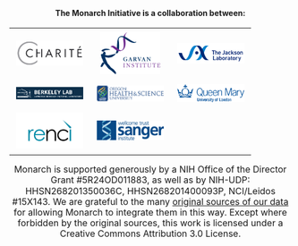 <div class="partners-section">

#### The **Monarch Initiative** is a collaboration between:

| | | |
|:---|:---:|---:|
| [![Charite](../assets/img/team-charite.png)](https://www.charite.de/en/) | [![Garvan](../assets/img/team-garvan.png)](https://www.garvan.org.au/) | [![Jax](../assets/img/team-jackson.png)](https://www.jax.org/) |
| [![LBL](../assets/img/team-lbnl.jpeg)](https://www.lbl.gov/) | [![](../assets/img/team-ohsu.gif)](https://www.ohsu.edu/) | [![QMUL](../assets/img/team-qmul.png)](http://www.smd.qmul.ac.uk) |
| [![](../assets/img/team-renci.png)](https://renci.org/) | [![](../assets/img/team-sanger.png)](http://www.sanger.ac.uk/) |  |

<!-- 
  <div class="row">
    <div class="col-6 col-md-3">
      <div class="media">
        <a
          target="_blank"
          href="https://www.charite.de/en/"><span class="network-name"/>
          <img
            class="mr-3"
            style="max-height:35px;"
            src="../assets/img/team-charite.png"
            alt="Charite">
        </a>
      </div>
    </div>
    <div class="col-6 col-md-3">
      <div class="media">
        <a
          target="_blank"
          href="https://www.garvan.org.au/"><span class="network-name"/>
          <img
            class="mr-3"
            style="max-height:35px;"
            src="../assets/img/team-garvan.png"
            alt="Garvan">
        </a>
      </div>
    </div>
    <div class="col-6 col-md-3">
      <div class="media">
        <a
          target="_blank"
          href="https://www.jax.org/"><span class="network-name"/>
          <img
            class="mr-3"
            style="max-height:35px;"
            src="../assets/img/team-jackson.png"
            alt="Jax">
        </a>
      </div>
    </div>
    <div class="col-6 col-md-3">
      <div class="media">
        <a
          target="_blank"
          href="http://www.lbl.gov/"><span class="network-name"/>
          <img
            class="mr-3"
            style="max-height:25px;"
            src="../assets/img/team-lbnl.jpeg"
            alt="LBNL">
        </a>
      </div>
    </div>
    <div class="col-6 col-md-3">
      <div class="media">
        <a
          target="_blank"
          href="https://www.ohsu.edu/"><span class="network-name"/>
          <img
            class="mr-3"
            style="max-height:35px;"
            src="../assets/img/team-ohsu.gif"
            alt="OHSU">
        </a>
      </div>
    </div>
    <div class="col-6 col-md-3">
      <div class="media">
        <a
          target="_blank"
          href="http://www.smd.qmul.ac.uk/"><span class="network-name"/>
          <img
            class="mr-3"
            style="max-height:35px;"
            src="../assets/img/team-qmul.png"
            alt="QMUL">
        </a>
      </div>
    </div>
    <div class="col-6 col-md-3">
      <div class="media">
        <a
          target="_blank"
          href="http://renci.org/"><span class="network-name"/>
          <img
            class="mr-3"
            style="max-height:35px;"
            src="../assets/img/team-renci.png"
            alt="RENCI">
        </a>
      </div>
    </div>
    <div class="col-6 col-md-3">
      <div class="media">
        <a
          target="_blank"
          href="http://www.sanger.ac.uk/"><span class="network-name"/>
          <img
            class="mr-3"
            style="max-height:35px;"
            src="../assets/img/team-sanger.png"
            alt="Sanger">
        </a>
      </div>
    </div>
  </div>
 -->

Monarch is supported generously by a NIH Office of the Director Grant #5R24OD011883, as well as by NIH-UDP: HHSN268201350036C, HHSN268201400093P, NCI/Leidos #15X143. We are grateful to the many [original sources of our data](/about/sources) for allowing Monarch to integrate them in this way. Except where forbidden by the original sources, this work is licensed under a Creative Commons Attribution 3.0 License.

</div>


<style lang="scss">
@import "~@/style/variables";

div.partners-section {
  padding: 15px 0;
  background: $home-section-light-bg;
  text-align: center;

  p {
    font-size: 1rem;
    line-height: 1.2rem;
  }

  table {
    margin: auto;
    text-align: center;
    td a img {
      max-width: 120px;
      margin: 5px;
    }

    @media(min-width:$grid-float-breakpoint) {
      td a img {
        max-width: 200px;
      }
    }
  }
}
</style>
